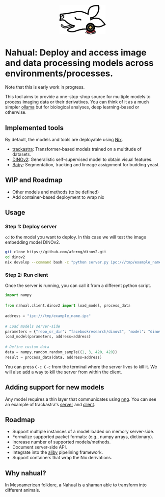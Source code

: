 <div align="center">
<img src="./logo.svg" width="150px">
</div>

# Nahual: Deploy and access image and data processing models across environments/processes.

Note that this is early work in progress.

This tool aims to provide a one-stop-shop source for multiple models to process imaging data or their derivatives. You can think of it as a much simpler [ollama](https://github.com/ollama/ollama) but for biological analyses, deep learning-based or otherwise.

## Implemented tools 
By default, the models and tools are deployable using [Nix](https://nixos.org/).

- [trackastra](https://github.com/afermg/trackastra): Transformer-based models trained on a multitude of datasets.
- [DINOv2](https://github.com/afermg/dinov2): Generalistic self-supervised model to obtain visual features.
- [Baby](https://github.com/afermg/baby): Segmentation, tracking and lineage assignment for budding yeast.

## WIP and Roadmap
- Other models and methods (to be defined)
- Add container-based deployment to wrap nix

## Usage
### Step 1: Deploy server
`cd` to the model you want to deploy. In this case we will test the image embedding model DINOv2.
```bash
git clone https://github.com/afermg/dinov2.git
cd dinov2
nix develop --command bash -c "python server.py ipc:///tmp/example_name.ipc"
```
### Step 2: Run client
Once the server is running, you can call it from a different python script.
```python
import numpy

from nahual.client.dinov2 import load_model, process_data

address = "ipc:///tmp/example_name.ipc"

# Load models server-side
parameters = {"repo_or_dir": "facebookresearch/dinov2", "model": "dinov2_vits14_lc"}
load_model(parameters, address=address)

# Define custom data
data = numpy.random.random_sample((1, 3, 420, 420))
result = process_data(data, address=address)
```

You can press `C-c C-c` from the terminal where the server lives to kill it. We will also add a way to kill the server from within the client.

## Adding support for new models
Any model requires a thin layer that communicates using [nng](https://github.com/nanomsg/nng). You can see an example of trackastra's [server](https://github.com/afermg/trackastra/blob/main/server.py) and [client](https://github.com/afermg/nahual/blob/master/src/nahual.client/trackastra.py).
	
## Roadmap
- Support multiple instances of a model loaded on memory server-side.
- Formalize supported packet formats: (e.g., numpy arrays, dictionary).
- Increase number of supported models/methods.	
- Document server-side API.
- Integrate into the [aliby](github.com/afermg/aliby) pipelining framework.
- Support containers that wrap the Nix derivations.

## Why nahual?
In Mesoamerican folklore, a Nahual is a shaman able to transform into different animals.

